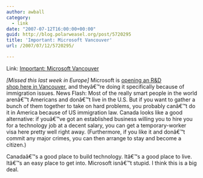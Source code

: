 ```yaml
---
author: awball
category:
  - link
date: "2007-07-12T16:00:00+00:00"
guid: http://blog.polarweasel.org/post/5720295
title: 'Important: Microsoft Vancouver'
url: /2007/07/12/5720295/

---
```

Link: [Important: Microsoft Vancouver](http://www.tbray.org/ongoing/When/200x/2007/07/12/Microsoft-Vancouver)

_\[Missed this last week in Europe\]_ Microsoft is
[opening an R&D\
shop here in Vancouver](http://www.microsoft.com/presspass/press/2007/jul07/07-05MSExpandVancouverPR.mspx), and theyâ€™re doing it specifically because of
immigration issues. News Flash: Most of the really smart people in the world
arenâ€™t Americans and donâ€™t live in the U.S. But if you want to gather a
bunch of them together to take on hard problems, you probably canâ€™t do it in
America because of US immigration law. Canada looks like a good
alternative: if youâ€™ve got an established business willing you to hire you
for a technology job at a decent salary, you can get a temporary-worker visa
here pretty well right away. (Furthermore, if you like it and donâ€™t commit any
major crimes, you can then arrange to stay and become a citizen.)

Canadaâ€™s a good place to build technology. Itâ€™s a good place to live.
Itâ€™s an easy place to get into. Microsoft isnâ€™t stupid. I think this is a
big deal.
